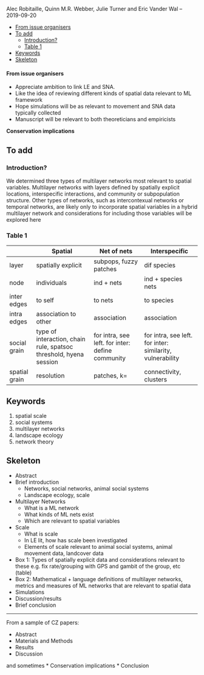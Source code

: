 Alec Robitaille, Quinn M.R. Webber, Julie Turner and Eric Vander Wal
– 2019-09-20

  - [From issue organisers](#from-issue-organisers)
  - [To add](#to-add)
      - [Introduction?](#introduction)
      - [Table 1](#table-1)
  - [Keywords](#keywords)
  - [Skeleton](#skeleton)

#### From issue organisers

  - Appreciate ambition to link LE and SNA.
  - Like the idea of reviewing different kinds of spatial data relevant
    to ML framework
  - Hope simulations will be as relevant to movement and SNA data
    typically collected
  - Manuscript will be relevant to both theoreticians and empiricists

**Conservation implications**

## To add

### Introduction?

We determined three types of multilayer networks most relevant to
spatial variables. Multilayer networks with layers defined by spatially
explicit locations, interspecific interactions, and community or
subpopulation structure. Other types of networks, such as intercontexual
networks or temporal networks, are likely only to incorporate spatial
variables in a hybrid multilayer network and considerations for
including those variables will be explored here

### Table 1

|               | Spatial                                                           | Net of nets                                      | Interspecific                                             |
| ------------- | ----------------------------------------------------------------- | ------------------------------------------------ | --------------------------------------------------------- |
| layer         | spatially explicit                                                | subpops, fuzzy patches                           | dif species                                               |
| node          | individuals                                                       | ind + nets                                       | ind + species nets                                        |
| inter edges   | to self                                                           | to nets                                          | to species                                                |
| intra edges   | association to other                                              | association                                      | association                                               |
| social grain  | type of interaction, chain rule, spatsoc threshold, hyena session | for intra, see left. for inter: define community | for intra, see left. for inter: similarity, vulnerability |
| spatial grain | resolution                                                        | patches, k=                                      | connectivity, clusters                                    |

## Keywords

1.  spatial scale
2.  social systems
3.  multilayer networks
4.  landscape ecology
5.  network theory

## Skeleton

  - Abstract
  - Brief introduction
      - Networks, social networks, animal social systems
      - Landscape ecology, scale
  - Multilayer Networks
      - What is a ML network
      - What kinds of ML nets exist
      - Which are relevant to spatial variables
  - Scale
      - What is scale
      - In LE lit, how has scale been investigated
      - Elements of scale relevant to animal social systems, animal
        movement data, landcover data
  - Box 1: Types of spatially explicit data and considerations relevant
    to these e.g. fix rate/grouping with GPS and gambit of the group,
    etc (table)
  - Box 2: Mathematical + language definitions of multilayer networks,
    metrics and measures of ML networks that are relevant to spatial
    data
  - Simulations
  - Discussion/results
  - Brief conclusion

-----

From a sample of CZ papers:

  - Abstract
  - Materials and Methods
  - Results
  - Discussion

and sometimes \* Conservation implications \* Conclusion
